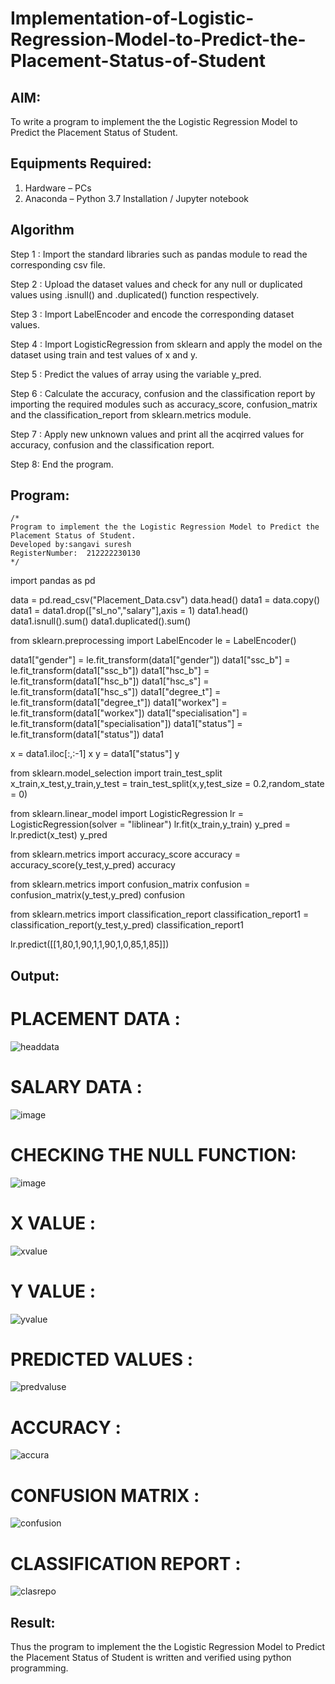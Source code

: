 # Implementation-of-Logistic-Regression-Model-to-Predict-the-Placement-Status-of-Student

## AIM:
To write a program to implement the the Logistic Regression Model to Predict the Placement Status of Student.

## Equipments Required:
1. Hardware – PCs
2. Anaconda – Python 3.7 Installation / Jupyter notebook

## Algorithm
Step 1 :
Import the standard libraries such as pandas module to read the corresponding csv file.

Step 2 :
Upload the dataset values and check for any null or duplicated values using .isnull() and .duplicated() function respectively.

Step 3 :
Import LabelEncoder and encode the corresponding dataset values.

Step 4 :
Import LogisticRegression from sklearn and apply the model on the dataset using train and test values of x and y.

Step 5 :
Predict the values of array using the variable y_pred.

Step 6 :
Calculate the accuracy, confusion and the classification report by importing the required modules such as accuracy_score, confusion_matrix and the classification_report from sklearn.metrics module.

Step 7 :
Apply new unknown values and print all the acqirred values for accuracy, confusion and the classification report.

Step 8:
End the program.
## Program:
```
/*
Program to implement the the Logistic Regression Model to Predict the Placement Status of Student.
Developed by:sangavi suresh 
RegisterNumber:  212222230130
*/
```
import pandas as pd

data = pd.read_csv("Placement_Data.csv")
data.head()
data1 = data.copy()
data1 = data1.drop(["sl_no","salary"],axis = 1)
data1.head()
data1.isnull().sum()
data1.duplicated().sum()

from sklearn.preprocessing import LabelEncoder
le = LabelEncoder()

data1["gender"] = le.fit_transform(data1["gender"])
data1["ssc_b"] = le.fit_transform(data1["ssc_b"])
data1["hsc_b"] = le.fit_transform(data1["hsc_b"])
data1["hsc_s"] = le.fit_transform(data1["hsc_s"])
data1["degree_t"] = le.fit_transform(data1["degree_t"])
data1["workex"] = le.fit_transform(data1["workex"])
data1["specialisation"] = le.fit_transform(data1["specialisation"])
data1["status"] = le.fit_transform(data1["status"])
data1

x = data1.iloc[:,:-1]
x
y = data1["status"]
y

from sklearn.model_selection import train_test_split
x_train,x_test,y_train,y_test = train_test_split(x,y,test_size = 0.2,random_state = 0)

from sklearn.linear_model import LogisticRegression
lr = LogisticRegression(solver = "liblinear")
lr.fit(x_train,y_train)
y_pred = lr.predict(x_test)
y_pred

from sklearn.metrics import accuracy_score
accuracy = accuracy_score(y_test,y_pred)
accuracy

from sklearn.metrics import confusion_matrix
confusion = confusion_matrix(y_test,y_pred)
confusion

from sklearn.metrics import classification_report
classification_report1 = classification_report(y_test,y_pred)
classification_report1

lr.predict([[1,80,1,90,1,1,90,1,0,85,1,85]])


## Output:
# PLACEMENT DATA :
![headdata](https://github.com/Sangavi-suresh/Implementation-of-Logistic-Regression-Model-to-Predict-the-Placement-Status-of-Student/assets/118541861/054e02e0-b394-4939-b3e9-6ecef66fe32a)

# SALARY DATA :
![image](https://github.com/Sangavi-suresh/Implementation-of-Logistic-Regression-Model-to-Predict-the-Placement-Status-of-Student/assets/118541861/aa56619b-3ef9-469f-a21e-1d8a42edfcd4)

# CHECKING THE NULL FUNCTION:
![image](https://github.com/Sangavi-suresh/Implementation-of-Logistic-Regression-Model-to-Predict-the-Placement-Status-of-Student/assets/118541861/25cfc63d-15af-471d-9403-80ff12823d0d)

# X VALUE :
![xvalue](https://github.com/Sangavi-suresh/Implementation-of-Logistic-Regression-Model-to-Predict-the-Placement-Status-of-Student/assets/118541861/9935f980-326f-4545-be49-306edbcd5a73)


# Y VALUE :
![yvalue](https://github.com/Sangavi-suresh/Implementation-of-Logistic-Regression-Model-to-Predict-the-Placement-Status-of-Student/assets/118541861/3b13ccd1-9ec6-4180-b40f-4e7dba7dc6d3)


# PREDICTED VALUES :
![predvaluse](https://github.com/Sangavi-suresh/Implementation-of-Logistic-Regression-Model-to-Predict-the-Placement-Status-of-Student/assets/118541861/8481c836-8833-4818-a762-612dc17189cd)


# ACCURACY :
![accura](https://github.com/Sangavi-suresh/Implementation-of-Logistic-Regression-Model-to-Predict-the-Placement-Status-of-Student/assets/118541861/19fa1d3b-d5f3-45e9-89a0-9136887ed99e)


# CONFUSION MATRIX :

![confusion](https://github.com/Sangavi-suresh/Implementation-of-Logistic-Regression-Model-to-Predict-the-Placement-Status-of-Student/assets/118541861/20e9a3ef-2c4c-4268-9933-84fdc5d131b1)

# CLASSIFICATION REPORT :
![clasrepo](https://github.com/Sangavi-suresh/Implementation-of-Logistic-Regression-Model-to-Predict-the-Placement-Status-of-Student/assets/118541861/5d61e3b1-0efd-4e1a-8c21-0a5f954d182d)



## Result:
Thus the program to implement the the Logistic Regression Model to Predict the Placement Status of Student is written and verified using python programming.
